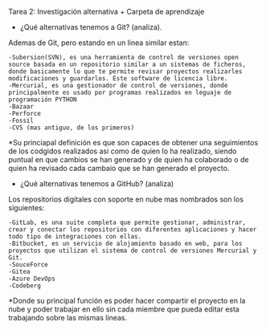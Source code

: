 Tarea 2: Investigación alternativa + Carpeta de aprendizaje


* ¿Qué alternativas tenemos a Git? (analiza).

Ademas de Git, pero estando en un linea similar estan:

    -Subersion(SVN), es una herramienta de control de versiones open source basada en un repositorio similar a un sistemas de ficheros, donde basicamente lo que te permite revisar proyectos realizarles modificaciones y guardarlos. Este software de licencia libre. 
    -Mercurial, es una gestionador de control de versiones, donde principalmente es usado por programas realizados en leguaje de programación PYTHON
    -Bazaar
    -Perforce
    -Fossil
    -CVS (mas antiguo, de los primeros)

*Su princiapal definición es que son capaces de obtener una seguimientos de los codgidos realizados asi como de quien lo ha realizado, siendo puntual en que cambios se han generado y de quien ha colaborado o de quien ha revisado cada cambaio que se han generado el proyecto.



* ¿Qué alternativas tenemos a GitHub? (analiza)

Los repositorios digitales con soporte en nube mas nombrados son los siguientes:

    -GitLab, es una suite completa que permite gestionar, administrar, crear y conectar los repositorios con diferentes aplicaciones y hacer todo tipo de integraciones con ellas.
    -Bitbucket, es un servicio de alojamiento basado en web, para los proyectos que utilizan el sistema de control de versiones Mercurial y Git.
    -SouceForce
    -Gitea
    -Azure DevOps
    -Codeberg

*Donde su principal función es poder hacer compartir el proyecto en la nube y poder trabajar en ello sin cada miembre que pueda editar esta trabajando sobre las mismas lineas.